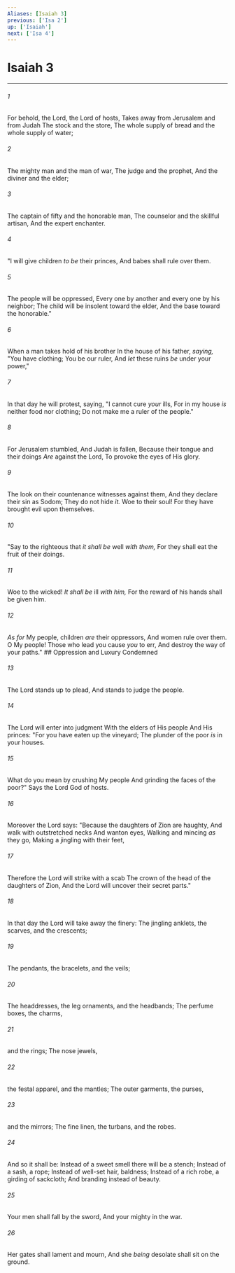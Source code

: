 ```yaml
---
Aliases: [Isaiah 3]
previous: ['Isa 2']
up: ['Isaiah']
next: ['Isa 4']
---
```

# Isaiah 3

***


###### 1 
For behold, the Lord, the Lord of hosts, Takes away from Jerusalem and from Judah The stock and the store, The whole supply of bread and the whole supply of water; 

###### 2 
The mighty man and the man of war, The judge and the prophet, And the diviner and the elder; 

###### 3 
The captain of fifty and the honorable man, The counselor and the skillful artisan, And the expert enchanter. 

###### 4 
"I will give children _to be_ their princes, And babes shall rule over them. 

###### 5 
The people will be oppressed, Every one by another and every one by his neighbor; The child will be insolent toward the elder, And the base toward the honorable." 

###### 6 
When a man takes hold of his brother In the house of his father, _saying,_ "You have clothing; You be our ruler, And _let_ these ruins _be_ under your power," 

###### 7 
In that day he will protest, saying, "I cannot cure _your_ ills, For in my house _is_ neither food nor clothing; Do not make me a ruler of the people." 

###### 8 
For Jerusalem stumbled, And Judah is fallen, Because their tongue and their doings _Are_ against the Lord, To provoke the eyes of His glory. 

###### 9 
The look on their countenance witnesses against them, And they declare their sin as Sodom; They do not hide _it._ Woe to their soul! For they have brought evil upon themselves. 

###### 10 
"Say to the righteous that _it shall be_ well _with them,_ For they shall eat the fruit of their doings. 

###### 11 
Woe to the wicked! _It shall be_ ill _with him,_ For the reward of his hands shall be given him. 

###### 12 
_As for_ My people, children _are_ their oppressors, And women rule over them. O My people! Those who lead you cause _you_ to err, And destroy the way of your paths." ## Oppression and Luxury Condemned 

###### 13 
The Lord stands up to plead, And stands to judge the people. 

###### 14 
The Lord will enter into judgment With the elders of His people And His princes: "For you have eaten up the vineyard; The plunder of the poor _is_ in your houses. 

###### 15 
What do you mean by crushing My people And grinding the faces of the poor?" Says the Lord God of hosts. 

###### 16 
Moreover the Lord says: "Because the daughters of Zion are haughty, And walk with outstretched necks And wanton eyes, Walking and mincing _as_ they go, Making a jingling with their feet, 

###### 17 
Therefore the Lord will strike with a scab The crown of the head of the daughters of Zion, And the Lord will uncover their secret parts." 

###### 18 
In that day the Lord will take away the finery: The jingling anklets, the scarves, and the crescents; 

###### 19 
The pendants, the bracelets, and the veils; 

###### 20 
The headdresses, the leg ornaments, and the headbands; The perfume boxes, the charms, 

###### 21 
and the rings; The nose jewels, 

###### 22 
the festal apparel, and the mantles; The outer garments, the purses, 

###### 23 
and the mirrors; The fine linen, the turbans, and the robes. 

###### 24 
And so it shall be: Instead of a sweet smell there will be a stench; Instead of a sash, a rope; Instead of well-set hair, baldness; Instead of a rich robe, a girding of sackcloth; And branding instead of beauty. 

###### 25 
Your men shall fall by the sword, And your mighty in the war. 

###### 26 
Her gates shall lament and mourn, And she _being_ desolate shall sit on the ground.
